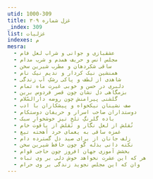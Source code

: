 ```yaml
---
utid: 1000-309
title: غزل شماره ۳۰۹
_index: 309
list: غزلیات
indexes: م
mesra:
  - عشقبازی و جوانی و شراب لعل فام
  - مجلس انس و حریف همدم و شرب مدام
  - ساقی شکردهان و مطرب شیرین سخن
  - همنشین نیک کردار و ندیم نیک نام
  - شاهدی از لطف و پاکی رشکِ آب زندگی
  - دلبری در حسن و خوبی غیرت ماه تمام
  - بزمگاهی دل نشان چون قصر فردوس برین
  - گلشنی پیرامنش چون روضه دارالسّلام
  - صف نشینان نیکخواه و پیشکاران با ادب
  - دوستداران صاحب اسرار و حریفان دوستکام
  - باده گلرنگِ تلخِ تیزِ خوشخوارِ سبک
  - نُقلش از لعل نگار و نَقلش از یاقوت خام
  - غمزه ساقی به یغمای خرد آهخته تیغ
  - زلف جانان از برای صید دل گسترده دام
  - نکته دانی بذله گو چون حافظ شیرین سخن
  - بخشش آموزی جهان افروز چون حاجی قوام
  - هر که این عشرت نخواهد خوش دلی بر وی تباه
  - وان که این مجلس نجوید زندگی بر وی حرام
---
```

